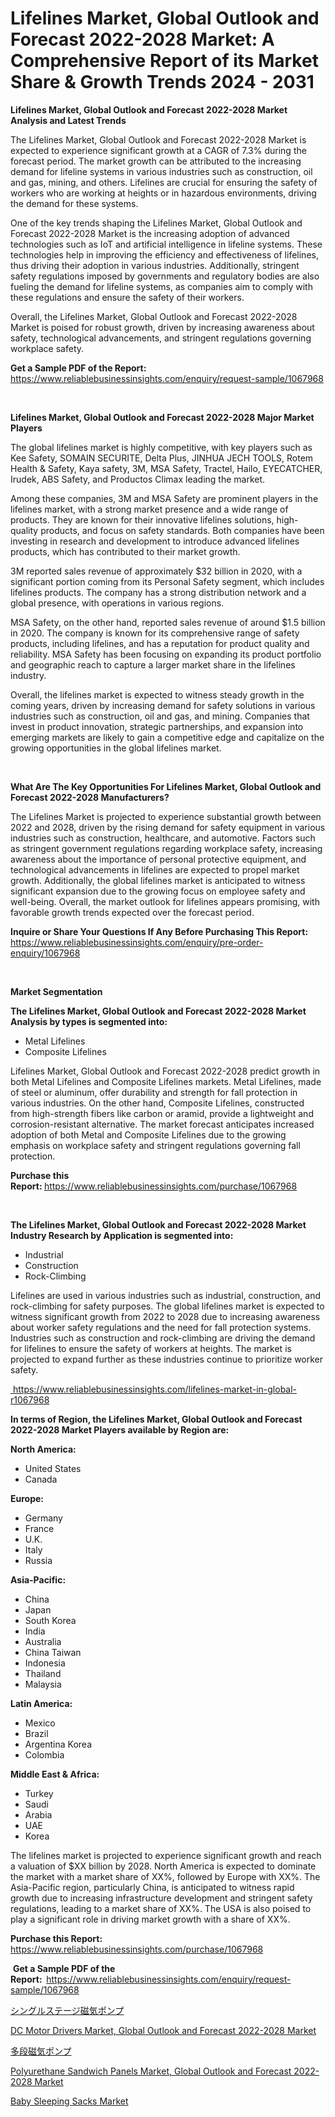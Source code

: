 <p><h1>Lifelines Market, Global Outlook and Forecast 2022-2028 Market: A Comprehensive Report of its Market Share & Growth Trends 2024 - 2031</h1></p><p><strong>Lifelines Market, Global Outlook and Forecast 2022-2028 Market Analysis and Latest Trends</strong></p>
<p><p>The Lifelines Market, Global Outlook and Forecast 2022-2028 Market is expected to experience significant growth at a CAGR of 7.3% during the forecast period. The market growth can be attributed to the increasing demand for lifeline systems in various industries such as construction, oil and gas, mining, and others. Lifelines are crucial for ensuring the safety of workers who are working at heights or in hazardous environments, driving the demand for these systems.</p><p>One of the key trends shaping the Lifelines Market, Global Outlook and Forecast 2022-2028 Market is the increasing adoption of advanced technologies such as IoT and artificial intelligence in lifeline systems. These technologies help in improving the efficiency and effectiveness of lifelines, thus driving their adoption in various industries. Additionally, stringent safety regulations imposed by governments and regulatory bodies are also fueling the demand for lifeline systems, as companies aim to comply with these regulations and ensure the safety of their workers.</p><p>Overall, the Lifelines Market, Global Outlook and Forecast 2022-2028 Market is poised for robust growth, driven by increasing awareness about safety, technological advancements, and stringent regulations governing workplace safety.</p></p>
<p><strong>Get a Sample PDF of the Report:&nbsp;</strong> <a href="https://www.reliablebusinessinsights.com/enquiry/request-sample/1067968">https://www.reliablebusinessinsights.com/enquiry/request-sample/1067968</a></p>
<p>&nbsp;</p>
<p><strong>Lifelines Market, Global Outlook and Forecast 2022-2028 Major Market Players</strong></p>
<p><p>The global lifelines market is highly competitive, with key players such as Kee Safety, SOMAIN SECURITE, Delta Plus, JINHUA JECH TOOLS, Rotem Health & Safety, Kaya safety, 3M, MSA Safety, Tractel, Hailo, EYECATCHER, Irudek, ABS Safety, and Productos Climax leading the market.</p><p>Among these companies, 3M and MSA Safety are prominent players in the lifelines market, with a strong market presence and a wide range of products. They are known for their innovative lifelines solutions, high-quality products, and focus on safety standards. Both companies have been investing in research and development to introduce advanced lifelines products, which has contributed to their market growth.</p><p>3M reported sales revenue of approximately $32 billion in 2020, with a significant portion coming from its Personal Safety segment, which includes lifelines products. The company has a strong distribution network and a global presence, with operations in various regions.</p><p>MSA Safety, on the other hand, reported sales revenue of around $1.5 billion in 2020. The company is known for its comprehensive range of safety products, including lifelines, and has a reputation for product quality and reliability. MSA Safety has been focusing on expanding its product portfolio and geographic reach to capture a larger market share in the lifelines industry.</p><p>Overall, the lifelines market is expected to witness steady growth in the coming years, driven by increasing demand for safety solutions in various industries such as construction, oil and gas, and mining. Companies that invest in product innovation, strategic partnerships, and expansion into emerging markets are likely to gain a competitive edge and capitalize on the growing opportunities in the global lifelines market.</p></p>
<p>&nbsp;</p>
<p><strong>What Are The Key Opportunities For Lifelines Market, Global Outlook and Forecast 2022-2028 Manufacturers?</strong></p>
<p><p>The Lifelines Market is projected to experience substantial growth between 2022 and 2028, driven by the rising demand for safety equipment in various industries such as construction, healthcare, and automotive. Factors such as stringent government regulations regarding workplace safety, increasing awareness about the importance of personal protective equipment, and technological advancements in lifelines are expected to propel market growth. Additionally, the global lifelines market is anticipated to witness significant expansion due to the growing focus on employee safety and well-being. Overall, the market outlook for lifelines appears promising, with favorable growth trends expected over the forecast period.</p></p>
<p><strong>Inquire or Share Your Questions If Any Before Purchasing This Report:</strong> <a href="https://www.reliablebusinessinsights.com/enquiry/pre-order-enquiry/1067968">https://www.reliablebusinessinsights.com/enquiry/pre-order-enquiry/1067968</a></p>
<p>&nbsp;</p>
<p><strong>Market Segmentation</strong></p>
<p><strong>The Lifelines Market, Global Outlook and Forecast 2022-2028 Market Analysis by types is segmented into:</strong></p>
<p><ul><li>Metal Lifelines</li><li>Composite Lifelines</li></ul></p>
<p><p>Lifelines Market, Global Outlook and Forecast 2022-2028 predict growth in both Metal Lifelines and Composite Lifelines markets. Metal Lifelines, made of steel or aluminum, offer durability and strength for fall protection in various industries. On the other hand, Composite Lifelines, constructed from high-strength fibers like carbon or aramid, provide a lightweight and corrosion-resistant alternative. The market forecast anticipates increased adoption of both Metal and Composite Lifelines due to the growing emphasis on workplace safety and stringent regulations governing fall protection.</p></p>
<p><strong>Purchase this Report:&nbsp;</strong><a href="https://www.reliablebusinessinsights.com/purchase/1067968">https://www.reliablebusinessinsights.com/purchase/1067968</a></p>
<p>&nbsp;</p>
<p><strong>The Lifelines Market, Global Outlook and Forecast 2022-2028 Market Industry Research by Application is segmented into:</strong></p>
<p><ul><li>Industrial</li><li>Construction</li><li>Rock-Climbing</li></ul></p>
<p><p>Lifelines are used in various industries such as industrial, construction, and rock-climbing for safety purposes. The global lifelines market is expected to witness significant growth from 2022 to 2028 due to increasing awareness about worker safety regulations and the need for fall protection systems. Industries such as construction and rock-climbing are driving the demand for lifelines to ensure the safety of workers at heights. The market is projected to expand further as these industries continue to prioritize worker safety.</p></p>
<p><a href="https://www.reliablebusinessinsights.com/lifelines-market-in-global-r1067968">&nbsp;https://www.reliablebusinessinsights.com/lifelines-market-in-global-r1067968</a></p>
<p><strong>In terms of Region, the Lifelines Market, Global Outlook and Forecast 2022-2028 Market Players available by Region are:</strong></p>
<p>
    <p> <strong> North America: </strong>
        <ul>
            <li>United States</li>
            <li>Canada</li>
        </ul>
        </p> 
    <p> <strong> Europe: </strong>
        <ul>
            <li>Germany</li>
            <li>France</li>
            <li>U.K.</li>
            <li>Italy</li>
            <li>Russia</li>
        </ul>
        </p> 
    <p> <strong> Asia-Pacific: </strong>
        <ul>
            <li>China</li>
            <li>Japan</li>
            <li>South Korea</li>
            <li>India</li>
            <li>Australia</li>
            <li>China Taiwan</li>
            <li>Indonesia</li>
            <li>Thailand</li>
            <li>Malaysia</li>
        </ul>
        </p> 
    <p> <strong> Latin America: </strong>
        <ul>
            <li>Mexico</li>
            <li>Brazil</li>
            <li>Argentina Korea</li>
            <li>Colombia</li>
        </ul>
        </p> 
    <p> <strong> Middle East & Africa: </strong>
        <ul>
            <li>Turkey</li>
            <li>Saudi</li>
            <li>Arabia</li>
            <li>UAE</li>
            <li>Korea</li>
        </ul>
    </p>
    </p>
<p><p>The lifelines market is projected to experience significant growth and reach a valuation of $XX billion by 2028. North America is expected to dominate the market with a market share of XX%, followed by Europe with XX%. The Asia-Pacific region, particularly China, is anticipated to witness rapid growth due to increasing infrastructure development and stringent safety regulations, leading to a market share of XX%. The USA is also poised to play a significant role in driving market growth with a share of XX%.</p></p>
<p><strong>Purchase this Report: </strong><a href="https://www.reliablebusinessinsights.com/purchase/1067968">https://www.reliablebusinessinsights.com/purchase/1067968</a></p>
<p>&nbsp;<strong>Get a Sample PDF of the Report:&nbsp;&nbsp;</strong><a href="https://www.reliablebusinessinsights.com/enquiry/request-sample/1067968">https://www.reliablebusinessinsights.com/enquiry/request-sample/1067968</a></p>
<p><strong></strong></p>
<p><p><a href="https://github.com/alyle7648/Market-Research-Report-List-1/blob/main/401952587127.md">シングルステージ磁気ポンプ</a></p><p><a href="https://github.com/ruddyyedelwadw/Market-Research-Report-List-2/blob/main/dc-motor-drivers-market-global-outlook-and-forecast-2022-2028-market.md">DC Motor Drivers Market, Global Outlook and Forecast 2022-2028 Market</a></p><p><a href="https://github.com/leigh4852023/Market-Research-Report-List-1/blob/main/837192187128.md">多段磁気ポンプ</a></p><p><a href="https://github.com/lorenzaSchmeler/Market-Research-Report-List-1/blob/main/polyurethane-sandwich-panels-market-global-outlook-and-forecast-2022-2028-market.md">Polyurethane Sandwich Panels Market, Global Outlook and Forecast 2022-2028 Market</a></p><p><a href="https://issuu.com/reportprime-2/docs/baby-sleeping-sacks-market-size-2030.pptx">Baby Sleeping Sacks Market</a></p></p>